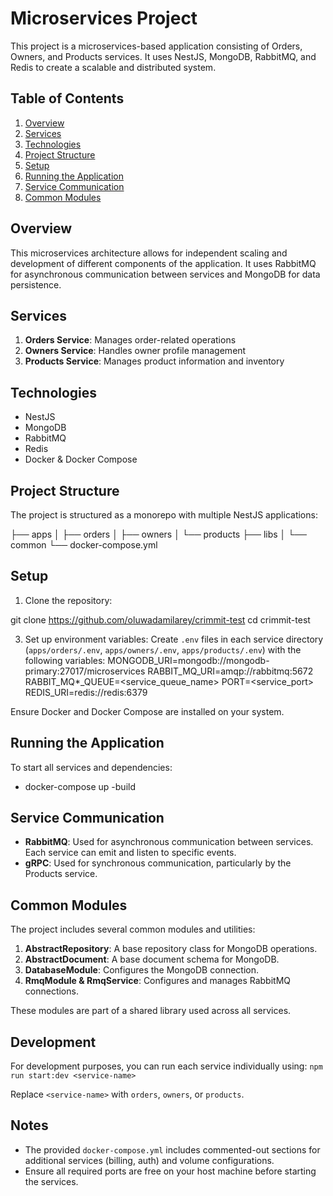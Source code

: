 # Microservices Project

This project is a microservices-based application consisting of Orders, Owners, and Products services. It uses NestJS, MongoDB, RabbitMQ, and Redis to create a scalable and distributed system.

## Table of Contents

1. [Overview](#overview)
2. [Services](#services)
3. [Technologies](#technologies)
4. [Project Structure](#project-structure)
5. [Setup](#setup)
6. [Running the Application](#running-the-application)
7. [Service Communication](#service-communication)
8. [Common Modules](#common-modules)

## Overview

This microservices architecture allows for independent scaling and development of different components of the application. It uses RabbitMQ for asynchronous communication between services and MongoDB for data persistence.

## Services

1. **Orders Service**: Manages order-related operations
2. **Owners Service**: Handles owner profile management
3. **Products Service**: Manages product information and inventory

## Technologies

- NestJS
- MongoDB
- RabbitMQ
- Redis
- Docker & Docker Compose

## Project Structure

The project is structured as a monorepo with multiple NestJS applications:

├── apps
│ ├── orders
│ ├── owners
│ └── products
├── libs
│ └── common
└── docker-compose.yml

## Setup

1. Clone the repository:

git clone https://github.com/oluwadamilarey/crimmit-test
cd crimmit-test

3. Set up environment variables:
   Create `.env` files in each service directory (`apps/orders/.env`, `apps/owners/.env`, `apps/products/.env`) with the following variables:
   MONGODB_URI=mongodb://mongodb-primary:27017/microservices
   RABBIT_MQ_URI=amqp://rabbitmq:5672
   RABBIT_MQ*<SERVICE>\_QUEUE=<service_queue_name>
   PORT=<service_port>
   REDIS_URI=redis://redis:6379

Ensure Docker and Docker Compose are installed on your system.

## Running the Application

To start all services and dependencies:

- docker-compose up -build

## Service Communication

- **RabbitMQ**: Used for asynchronous communication between services. Each service can emit and listen to specific events.
- **gRPC**: Used for synchronous communication, particularly by the Products service.

## Common Modules

The project includes several common modules and utilities:

1. **AbstractRepository**: A base repository class for MongoDB operations.
2. **AbstractDocument**: A base document schema for MongoDB.
3. **DatabaseModule**: Configures the MongoDB connection.
4. **RmqModule & RmqService**: Configures and manages RabbitMQ connections.

These modules are part of a shared library used across all services.

## Development

For development purposes, you can run each service individually using: `npm run start:dev <service-name>`

Replace `<service-name>` with `orders`, `owners`, or `products`.

## Notes

- The provided `docker-compose.yml` includes commented-out sections for additional services (billing, auth) and volume configurations. 
- Ensure all required ports are free on your host machine before starting the services.
